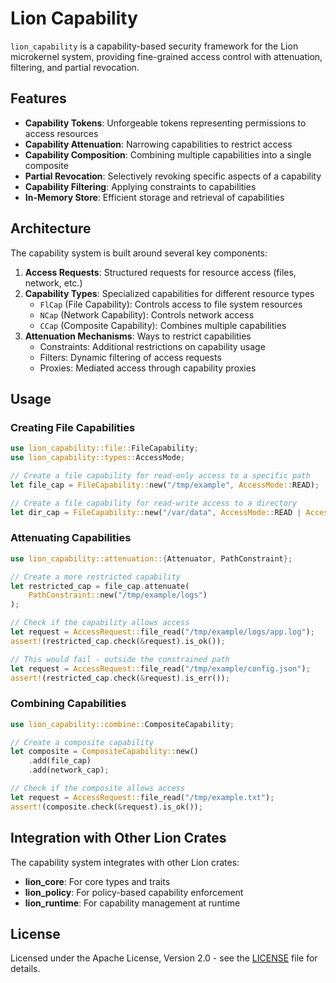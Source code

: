 # Lion Capability

`lion_capability` is a capability-based security framework for the Lion
microkernel system, providing fine-grained access control with attenuation,
filtering, and partial revocation.

## Features

- **Capability Tokens**: Unforgeable tokens representing permissions to access
  resources
- **Capability Attenuation**: Narrowing capabilities to restrict access
- **Capability Composition**: Combining multiple capabilities into a single
  composite
- **Partial Revocation**: Selectively revoking specific aspects of a capability
- **Capability Filtering**: Applying constraints to capabilities
- **In-Memory Store**: Efficient storage and retrieval of capabilities

## Architecture

The capability system is built around several key components:

1. **Access Requests**: Structured requests for resource access (files, network,
   etc.)
2. **Capability Types**: Specialized capabilities for different resource types
   - `FlCap` (File Capability): Controls access to file system resources
   - `NCap` (Network Capability): Controls network access
   - `CCap` (Composite Capability): Combines multiple capabilities
3. **Attenuation Mechanisms**: Ways to restrict capabilities
   - Constraints: Additional restrictions on capability usage
   - Filters: Dynamic filtering of access requests
   - Proxies: Mediated access through capability proxies

## Usage

### Creating File Capabilities

```rust
use lion_capability::file::FileCapability;
use lion_capability::types::AccessMode;

// Create a file capability for read-only access to a specific path
let file_cap = FileCapability::new("/tmp/example", AccessMode::READ);

// Create a file capability for read-write access to a directory
let dir_cap = FileCapability::new("/var/data", AccessMode::READ | AccessMode::WRITE);
```

### Attenuating Capabilities

```rust
use lion_capability::attenuation::{Attenuator, PathConstraint};

// Create a more restricted capability
let restricted_cap = file_cap.attenuate(
    PathConstraint::new("/tmp/example/logs")
);

// Check if the capability allows access
let request = AccessRequest::file_read("/tmp/example/logs/app.log");
assert!(restricted_cap.check(&request).is_ok());

// This would fail - outside the constrained path
let request = AccessRequest::file_read("/tmp/example/config.json");
assert!(restricted_cap.check(&request).is_err());
```

### Combining Capabilities

```rust
use lion_capability::combine::CompositeCapability;

// Create a composite capability
let composite = CompositeCapability::new()
    .add(file_cap)
    .add(network_cap);

// Check if the composite allows access
let request = AccessRequest::file_read("/tmp/example.txt");
assert!(composite.check(&request).is_ok());
```

## Integration with Other Lion Crates

The capability system integrates with other Lion crates:

- **lion_core**: For core types and traits
- **lion_policy**: For policy-based capability enforcement
- **lion_runtime**: For capability management at runtime

## License

Licensed under the Apache License, Version 2.0 - see the
[LICENSE](../../LICENSE) file for details.
